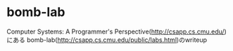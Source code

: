 bomb-lab
========
Computer Systems: A Programmer's Perspective(http://csapp.cs.cmu.edu/)にある
bomb-lab(http://csapp.cs.cmu.edu/public/labs.html)のwriteup
